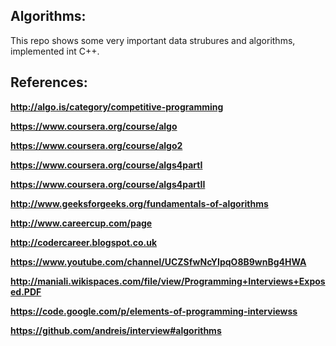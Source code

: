## Algorithms:
This repo shows some very important data strubures and algorithms, implemented int C++.

## References:
**http://algo.is/category/competitive-programming**

**https://www.coursera.org/course/algo**

**https://www.coursera.org/course/algo2**

**https://www.coursera.org/course/algs4partI**

**https://www.coursera.org/course/algs4partII**

**http://www.geeksforgeeks.org/fundamentals-of-algorithms**

**http://www.careercup.com/page**

**http://codercareer.blogspot.co.uk**

**https://www.youtube.com/channel/UCZSfwNcYIpqO8B9wnBg4HWA**

**http://maniali.wikispaces.com/file/view/Programming+Interviews+Exposed.PDF**

**https://code.google.com/p/elements-of-programming-interviewss**

**https://github.com/andreis/interview#algorithms**